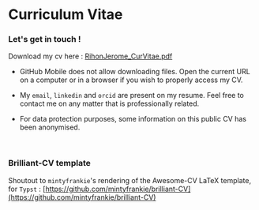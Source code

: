 # Curriculum Vitae

### Let's get in touch !
Download my cv here : [RihonJerome\_CurVitae.pdf](https://github.com/jrihon/cv/blob/main/output/RihonJerome_CurVitae.pdf)

- GitHub Mobile does not allow downloading files. Open the current URL on a computer or in a browser if you wish to properly access my CV.

- My `email`, `linkedin` and `orcid` are present on my resume. Feel free to contact me on any matter that is professionally related.

- For data protection purposes, some information on this public CV has been anonymised. 

<br>


### Brilliant-CV template
Shoutout to `mintyfrankie`'s rendering of the Awesome-CV LaTeX template, for `Typst` : [https://github.com/mintyfrankie/brilliant-CV](https://github.com/mintyfrankie/brilliant-CV)


